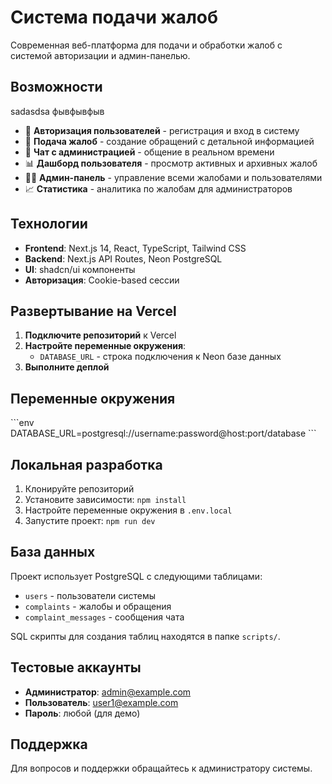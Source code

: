 # Система подачи жалоб

Современная веб-платформа для подачи и обработки жалоб с системой авторизации и админ-панелью.

## Возможности
sadasdsa
фывфывфыв
- 🔐 **Авторизация пользователей** - регистрация и вход в систему
- 📝 **Подача жалоб** - создание обращений с детальной информацией
- 💬 **Чат с администрацией** - общение в реальном времени
- 📊 **Дашборд пользователя** - просмотр активных и архивных жалоб
- 👨‍💼 **Админ-панель** - управление всеми жалобами и пользователями
- 📈 **Статистика** - аналитика по жалобам для администраторов

## Технологии

- **Frontend**: Next.js 14, React, TypeScript, Tailwind CSS
- **Backend**: Next.js API Routes, Neon PostgreSQL
- **UI**: shadcn/ui компоненты
- **Авторизация**: Cookie-based сессии

## Развертывание на Vercel

1. **Подключите репозиторий** к Vercel
2. **Настройте переменные окружения**:
   - `DATABASE_URL` - строка подключения к Neon базе данных
3. **Выполните деплой**

## Переменные окружения

\`\`\`env
DATABASE_URL=postgresql://username:password@host:port/database
\`\`\`

## Локальная разработка

1. Клонируйте репозиторий
2. Установите зависимости: `npm install`
3. Настройте переменные окружения в `.env.local`
4. Запустите проект: `npm run dev`

## База данных

Проект использует PostgreSQL с следующими таблицами:
- `users` - пользователи системы
- `complaints` - жалобы и обращения  
- `complaint_messages` - сообщения чата

SQL скрипты для создания таблиц находятся в папке `scripts/`.

## Тестовые аккаунты

- **Администратор**: admin@example.com
- **Пользователь**: user1@example.com
- **Пароль**: любой (для демо)

## Поддержка

Для вопросов и поддержки обращайтесь к администратору системы.
